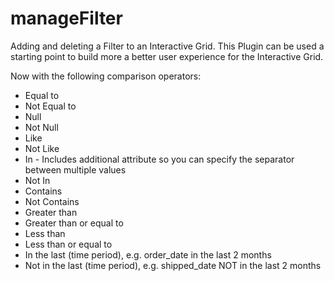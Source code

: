 # manageFilter
Adding and deleting a Filter to an Interactive Grid. 
This Plugin can be used a starting point to build more a better user experience for the Interactive Grid.

Now with the following comparison operators:

* Equal to
* Not Equal to 
* Null
* Not Null
* Like
* Not Like
* In - Includes additional attribute so you can specify the separator between multiple values
* Not In
* Contains
* Not Contains
* Greater than
* Greater than or equal to
* Less than
* Less than or equal to
* In the last (time period), e.g. order_date in the last 2 months
* Not in the last (time period), e.g. shipped_date NOT in the last 2 months
